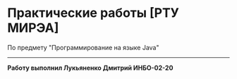 # Практические работы [РТУ МИРЭА]
По предмету "Программирование на языке Java"
____
**Работу выполнил Лукьяненко Дмитрий  ИНБО-02-20**
